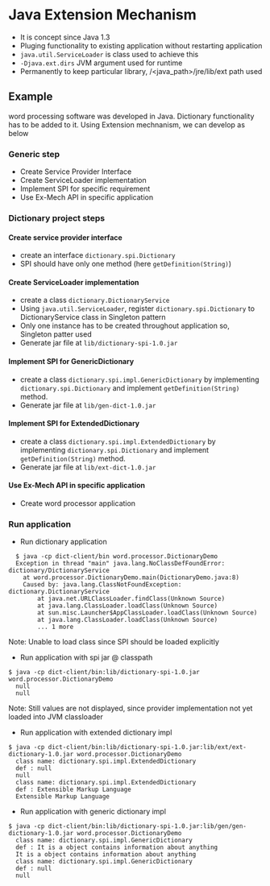 # Java Extension Mechanism
* It is concept since Java 1.3
* Pluging functionality to existing application without restarting application
* `java.util.ServiceLoader` is class used to achieve this
* `-Djava.ext.dirs` JVM argument used for runtime
* Permanently to keep particular library, /<java_path>/jre/lib/ext path used

## Example
word processing software was developed in Java.
Dictionary functionality has to be added to it.
Using Extension mechnanism, we can develop as below

### Generic step
* Create Service Provider Interface
* Create ServiceLoader implementation
* Implement SPI for specific requirement
* Use Ex-Mech API in specific application

### Dictionary project steps
#### Create service provider interface
* create an interface `dictionary.spi.Dictionary`
* SPI should have only one method (here `getDefinition(String)`)

#### Create ServiceLoader implementation
* create a class `dictionary.DictionaryService`
* Using `java.util.ServiceLoader`, register `dictionary.spi.Dictionary` to DictionaryService class in Singleton pattern
* Only one instance has to be created throughout application so, Singleton patter used
* Generate jar file at `lib/dictionary-spi-1.0.jar`

#### Implement SPI for GenericDictionary
* create a class `dictionary.spi.impl.GenericDictionary` by implementing `dictionary.spi.Dictionary` and implement `getDefinition(String)` method.
* Generate jar file at `lib/gen-dict-1.0.jar`

#### Implement SPI for ExtendedDictionary
* create a class `dictionary.spi.impl.ExtendedDictionary` by implementing `dictionary.spi.Dictionary` and implement `getDefinition(String)` method.
* Generate jar file at `lib/ext-dict-1.0.jar`

#### Use Ex-Mech API in specific application
* Create word processor application

### Run application
* Run dictionary application
```text
  $ java -cp dict-client/bin word.processor.DictionaryDemo
  Exception in thread "main" java.lang.NoClassDefFoundError: dictionary/DictionaryService
  	at word.processor.DictionaryDemo.main(DictionaryDemo.java:8)
	Caused by: java.lang.ClassNotFoundException: dictionary.DictionaryService
		at java.net.URLClassLoader.findClass(Unknown Source)
		at java.lang.ClassLoader.loadClass(Unknown Source)
		at sun.misc.Launcher$AppClassLoader.loadClass(Unknown Source)
		at java.lang.ClassLoader.loadClass(Unknown Source)
		... 1 more
```  
Note: Unable to load class since SPI should be loaded explicitly  

* Run application with spi jar @ classpath
```text
$ java -cp dict-client/bin:lib/dictionary-spi-1.0.jar word.processor.DictionaryDemo
  null
  null
```
Note: Still values are not displayed, since provider implementation not yet loaded into JVM classloader

* Run application with extended dictionary impl
```text
$ java -cp dict-client/bin:lib/dictionary-spi-1.0.jar:lib/ext/ext-dictionary-1.0.jar word.processor.DictionaryDemo
  class name: dictionary.spi.impl.ExtendedDictionary
  def : null
  null
  class name: dictionary.spi.impl.ExtendedDictionary
  def : Extensible Markup Language
  Extensible Markup Language
```
* Run application with generic dictionary impl
```text
$ java -cp dict-client/bin:lib/dictionary-spi-1.0.jar:lib/gen/gen-dictionary-1.0.jar word.processor.DictionaryDemo
  class name: dictionary.spi.impl.GenericDictionary
  def : It is a object contains information about anything
  It is a object contains information about anything
  class name: dictionary.spi.impl.GenericDictionary
  def : null
  null
```









